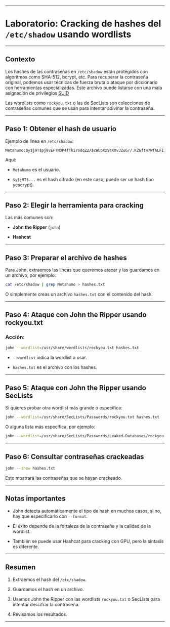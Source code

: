 
---

# Laboratorio: Cracking de hashes del `/etc/shadow` usando wordlists

---

## Contexto

Los hashes de las contraseñas en `/etc/shadow` están protegidos con algoritmos como SHA-512, bcrypt, etc. Para recuperar la contraseña original, podemos usar técnicas de fuerza bruta o ataque por diccionario con herramientas especializadas. Este archivo puede listarse con una mala asignación de privilegios [SUID](../../Técnicas/Escalada%20de%20privilegios/SUID.md)

Las wordlists como `rockyou.txt` o las de SecLists son colecciones de contraseñas comunes que se usan para intentar adivinar la contraseña.

---

## Paso 1: Obtener el hash de usuario

Ejemplo de línea en `/etc/shadow`:

```
Metahumo:$y$j9T$pj9vEFTNDP4fTkirodqZ2/$cWUpXzVaKXv3ZuG//.KZGft47WfALFI.Acee7HBXjy8:20253:0:99999:7:::
```

Aquí:

- `Metahumo` es el usuario.
    
- `$y$j9T$...` es el hash cifrado (en este caso, puede ser un hash tipo yescrypt).
    

---

## Paso 2: Elegir la herramienta para cracking

Las más comunes son:

- **John the Ripper** (`john`)
    
- **Hashcat**
    

---

## Paso 3: Preparar el archivo de hashes

Para John, extraemos las líneas que queremos atacar y las guardamos en un archivo, por ejemplo:

```bash
cat /etc/shadow | grep Metahumo > hashes.txt
```

O simplemente creas un archivo `hashes.txt` con el contenido del hash.

---

## Paso 4: Ataque con John the Ripper usando rockyou.txt

### Acción:

```bash
john --wordlist=/usr/share/wordlists/rockyou.txt hashes.txt
```

- `--wordlist` indica la wordlist a usar.
    
- `hashes.txt` es el archivo con los hashes.
    

---

## Paso 5: Ataque con John the Ripper usando SecLists

Si quieres probar otra wordlist más grande o específica:

```bash
john --wordlist=/usr/share/SecLists/Passwords/rockyou.txt hashes.txt
```

O alguna lista más específica, por ejemplo:

```bash
john --wordlist=/usr/share/SecLists/Passwords/Leaked-Databases/rockyou-10.txt hashes.txt
```

---

## Paso 6: Consultar contraseñas crackeadas

```bash
john --show hashes.txt
```

Esto mostrará las contraseñas que se hayan crackeado.

---

## Notas importantes

- John detecta automáticamente el tipo de hash en muchos casos, si no, hay que especificarlo con `--format`.
    
- El éxito depende de la fortaleza de la contraseña y la calidad de la wordlist.
    
- También se puede usar Hashcat para cracking con GPU, pero la sintaxis es diferente.
    

---

## Resumen

1. Extraemos el hash del `/etc/shadow`.
    
2. Guardamos el hash en un archivo.
    
3. Usamos John the Ripper con las wordlists `rockyou.txt` o SecLists para intentar descifrar la contraseña.
    
4. Revisamos los resultados.
    

---
